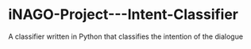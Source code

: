 # iNAGO-Project---Intent-Classifier
A classifier written in Python that classifies the intention of the dialogue
